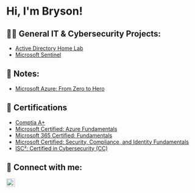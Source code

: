 <h1>Hi, I'm Bryson!

<h2>👨‍💻 General IT & Cybersecurity Projects:</h2>


  - [Active Directory Home Lab](https://github.com/bjones-01/ActiveDirectoryLab)
  - [Microsoft Sentinel](https://github.com/joshmadakor1/Algorithms-Practice)

<h2>📝 Notes:</h2>

  - [Microsoft Azure: From Zero to Hero](https://github/bjones-01/AzureZerotoHero )
  

<h2>📄 Certifications</h2>

- [Comptia A+](https://www.credly.com/badges/03dd1fc9-bb21-48ce-b282-93000ba8eedd/public_url)
- [Microsoft Certified: Azure Fundamentals](https://www.credly.com/badges/6f01eeb4-d799-4aa6-8ce5-5dcc09348dcb/public_url)
- [Microsoft 365 Certified: Fundamentals](https://www.credly.com/badges/89774e91-ef0a-474f-82c2-b484f1b2866b/public_url)
- [Microsoft Certified: Security, Compliance, and Identity Fundamentals](https://www.credly.com/badges/7192705b-819f-4444-84f8-84ed39113608/public_url)
- [ISC²: Certified in Cybersecurity (CC)](https://www.credly.com/badges/20c64c42-e4c9-4e7e-8260-7e42470d4650/public_url)
 



<h2> 🤳 Connect with me:</h2>


[<img align="left" alt="BrysonJones | LinkedIn" width="22px" src="https://cdn.jsdelivr.net/npm/simple-icons@v3/icons/linkedin.svg" />][linkedin]



[linkedin]: https://www.linkedin.com/in/brysjones/

<!--
**joshmadakor1/joshmadakor1** is a ✨ _special_ ✨ repository because its `README.md` (this file) appears on your GitHub profile.

Here are some ideas to get you started:

- 🔭 I’m currently working on ...
- 🌱 I’m currently learning ...
- 👯 I’m looking to collaborate on ...
- 🤔 I’m looking for help with ...
- 💬 Ask me about ...
- 📫 How to reach me: ...
- 😄 Pronouns: ...
- ⚡ Fun fact: ...
-->
